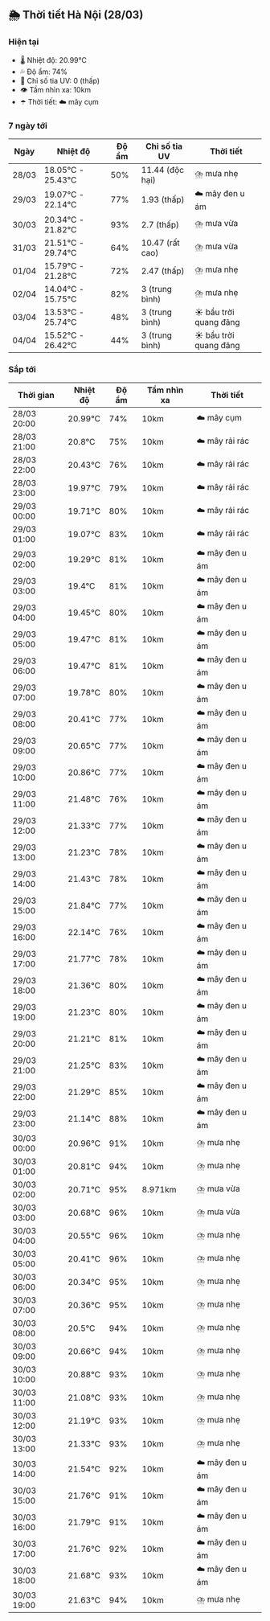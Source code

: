 ## 🌦️ Thời tiết Hà Nội (28/03)

### Hiện tại

- 🌡️ Nhiệt độ: 20.99℃
- 💦 Độ ẩm: 74%
- 🌟 Chỉ số tia UV: 0 (thấp)
- 👁️ Tầm nhìn xa: 10km
- ☂️ Thời tiết: ☁️ mây cụm

### 7 ngày tới

| Ngày | Nhiệt độ | Độ ẩm | Chỉ số tia UV | Thời tiết |
| --- | --- | --- | --- | --- |
| 28/03 | 18.05℃ - 25.43℃ | 50% | 11.44 (độc hại) | ⛈️ mưa nhẹ |
| 29/03 | 19.07℃ - 22.14℃ | 77% | 1.93 (thấp) | ☁️ mây đen u ám |
| 30/03 | 20.34℃ - 21.82℃ | 93% | 2.7 (thấp) | ⛈️ mưa vừa |
| 31/03 | 21.51℃ - 29.74℃ | 64% | 10.47 (rất cao) | ⛈️ mưa vừa |
| 01/04 | 15.79℃ - 21.28℃ | 72% | 2.47 (thấp) | ⛈️ mưa nhẹ |
| 02/04 | 14.04℃ - 15.75℃ | 82% | 3 (trung bình) | ⛈️ mưa nhẹ |
| 03/04 | 13.53℃ - 25.74℃ | 48% | 3 (trung bình) | ☀️ bầu trời quang đãng |
| 04/04 | 15.52℃ - 26.42℃ | 44% | 3 (trung bình) | ☀️ bầu trời quang đãng |

### Sắp tới

| Thời gian | Nhiệt độ | Độ ẩm | Tầm nhìn xa | Thời tiết |
| --- | --- | --- | --- | --- |
| 28/03 20:00 | 20.99℃ | 74% | 10km | ☁️ mây cụm |
| 28/03 21:00 | 20.8℃ | 75% | 10km | ☁️ mây rải rác |
| 28/03 22:00 | 20.43℃ | 76% | 10km | ☁️ mây rải rác |
| 28/03 23:00 | 19.97℃ | 79% | 10km | ☁️ mây rải rác |
| 29/03 00:00 | 19.71℃ | 80% | 10km | ☁️ mây rải rác |
| 29/03 01:00 | 19.07℃ | 83% | 10km | ☁️ mây rải rác |
| 29/03 02:00 | 19.29℃ | 81% | 10km | ☁️ mây đen u ám |
| 29/03 03:00 | 19.4℃ | 81% | 10km | ☁️ mây đen u ám |
| 29/03 04:00 | 19.45℃ | 80% | 10km | ☁️ mây đen u ám |
| 29/03 05:00 | 19.47℃ | 81% | 10km | ☁️ mây đen u ám |
| 29/03 06:00 | 19.47℃ | 81% | 10km | ☁️ mây đen u ám |
| 29/03 07:00 | 19.78℃ | 80% | 10km | ☁️ mây đen u ám |
| 29/03 08:00 | 20.41℃ | 77% | 10km | ☁️ mây đen u ám |
| 29/03 09:00 | 20.65℃ | 77% | 10km | ☁️ mây đen u ám |
| 29/03 10:00 | 20.86℃ | 77% | 10km | ☁️ mây đen u ám |
| 29/03 11:00 | 21.48℃ | 76% | 10km | ☁️ mây đen u ám |
| 29/03 12:00 | 21.33℃ | 77% | 10km | ☁️ mây đen u ám |
| 29/03 13:00 | 21.23℃ | 78% | 10km | ☁️ mây đen u ám |
| 29/03 14:00 | 21.43℃ | 78% | 10km | ☁️ mây đen u ám |
| 29/03 15:00 | 21.84℃ | 77% | 10km | ☁️ mây đen u ám |
| 29/03 16:00 | 22.14℃ | 76% | 10km | ☁️ mây đen u ám |
| 29/03 17:00 | 21.77℃ | 78% | 10km | ☁️ mây đen u ám |
| 29/03 18:00 | 21.36℃ | 80% | 10km | ☁️ mây đen u ám |
| 29/03 19:00 | 21.23℃ | 80% | 10km | ☁️ mây đen u ám |
| 29/03 20:00 | 21.21℃ | 81% | 10km | ☁️ mây đen u ám |
| 29/03 21:00 | 21.25℃ | 83% | 10km | ☁️ mây đen u ám |
| 29/03 22:00 | 21.29℃ | 85% | 10km | ☁️ mây đen u ám |
| 29/03 23:00 | 21.14℃ | 88% | 10km | ☁️ mây đen u ám |
| 30/03 00:00 | 20.96℃ | 91% | 10km | ⛈️ mưa nhẹ |
| 30/03 01:00 | 20.81℃ | 94% | 10km | ⛈️ mưa nhẹ |
| 30/03 02:00 | 20.71℃ | 95% | 8.971km | ⛈️ mưa vừa |
| 30/03 03:00 | 20.68℃ | 96% | 10km | ⛈️ mưa vừa |
| 30/03 04:00 | 20.55℃ | 96% | 10km | ⛈️ mưa nhẹ |
| 30/03 05:00 | 20.41℃ | 96% | 10km | ⛈️ mưa nhẹ |
| 30/03 06:00 | 20.34℃ | 95% | 10km | ⛈️ mưa nhẹ |
| 30/03 07:00 | 20.36℃ | 95% | 10km | ⛈️ mưa nhẹ |
| 30/03 08:00 | 20.5℃ | 94% | 10km | ⛈️ mưa nhẹ |
| 30/03 09:00 | 20.66℃ | 94% | 10km | ⛈️ mưa nhẹ |
| 30/03 10:00 | 20.88℃ | 93% | 10km | ⛈️ mưa nhẹ |
| 30/03 11:00 | 21.08℃ | 93% | 10km | ⛈️ mưa nhẹ |
| 30/03 12:00 | 21.19℃ | 93% | 10km | ⛈️ mưa nhẹ |
| 30/03 13:00 | 21.33℃ | 93% | 10km | ⛈️ mưa nhẹ |
| 30/03 14:00 | 21.54℃ | 92% | 10km | ☁️ mây đen u ám |
| 30/03 15:00 | 21.76℃ | 91% | 10km | ☁️ mây đen u ám |
| 30/03 16:00 | 21.79℃ | 91% | 10km | ☁️ mây đen u ám |
| 30/03 17:00 | 21.76℃ | 92% | 10km | ☁️ mây đen u ám |
| 30/03 18:00 | 21.68℃ | 93% | 10km | ☁️ mây đen u ám |
| 30/03 19:00 | 21.63℃ | 94% | 10km | ⛈️ mưa nhẹ |
